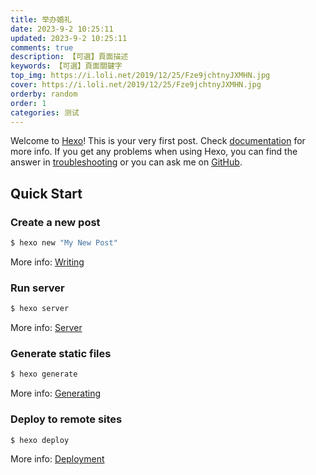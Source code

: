 ```yaml
---
title: 举办婚礼
date: 2023-9-2 10:25:11
updated: 2023-9-2 10:25:11
comments: true
description: 【可選】頁面描述
keywords: 【可選】頁面關鍵字
top_img: https://i.loli.net/2019/12/25/Fze9jchtnyJXMHN.jpg
cover: https://i.loli.net/2019/12/25/Fze9jchtnyJXMHN.jpg
orderby: random
order: 1
categories: 测试
---
```

Welcome to [Hexo](https://hexo.io/)! This is your very first post. Check [documentation](https://hexo.io/docs/) for more info. If you get any problems when using Hexo, you can find the answer in [troubleshooting](https://hexo.io/docs/troubleshooting.html) or you can ask me on [GitHub](https://github.com/hexojs/hexo/issues).

## Quick Start

### Create a new post

``` bash
$ hexo new "My New Post"
```

More info: [Writing](https://hexo.io/docs/writing.html)

### Run server

``` bash
$ hexo server
```

More info: [Server](https://hexo.io/docs/server.html)

### Generate static files

``` bash
$ hexo generate
```

More info: [Generating](https://hexo.io/docs/generating.html)

### Deploy to remote sites

``` bash
$ hexo deploy
```

More info: [Deployment](https://hexo.io/docs/one-command-deployment.html)
